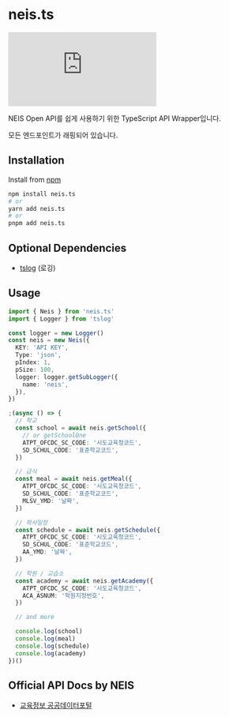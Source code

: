 # neis.ts

![License](https://img.shields.io/github/license/star0202/neis.ts?style=flat-square)

NEIS Open API를 쉽게 사용하기 위한 TypeScript API Wrapper입니다.

모든 엔드포인트가 래핑되어 있습니다.

## Installation

Install from [npm](https://www.npmjs.com/package/neis.ts)

```bash
npm install neis.ts
# or
yarn add neis.ts
# or
pnpm add neis.ts
```

## Optional Dependencies

- [tslog](https://www.npmjs.com/package/tslog) (로깅)

## Usage

```ts
import { Neis } from 'neis.ts'
import { Logger } from 'tslog'

const logger = new Logger()
const neis = new Neis({
  KEY: 'API KEY',
  Type: 'json',
  pIndex: 1,
  pSize: 100,
  logger: logger.getSubLogger({
    name: 'neis',
  }),
})

;(async () => {
  // 학교
  const school = await neis.getSchool({
    // or getSchoolOne
    ATPT_OFCDC_SC_CODE: '시도교육청코드',
    SD_SCHUL_CODE: '표준학교코드',
  })

  // 급식
  const meal = await neis.getMeal({
    ATPT_OFCDC_SC_CODE: '시도교육청코드',
    SD_SCHUL_CODE: '표준학교코드',
    MLSV_YMD: '날짜',
  })

  // 학사일정
  const schedule = await neis.getSchedule({
    ATPT_OFCDC_SC_CODE: '시도교육청코드',
    SD_SCHUL_CODE: '표준학교코드',
    AA_YMD: '날짜',
  })

  // 학원 / 교습소
  const academy = await neis.getAcademy({
    ATPT_OFCDC_SC_CODE: '시도교육청코드',
    ACA_ASNUM: '학원지정번호',
  })

  // and more

  console.log(school)
  console.log(meal)
  console.log(schedule)
  console.log(academy)
})()
```

## Official API Docs by NEIS

- [교육정보 공공데이터포털](https://open.neis.go.kr/portal/guide/apiIntroPage.do)
